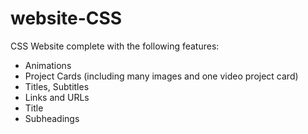 # website-CSS

CSS Website complete with the following features:
* Animations
* Project Cards (including many images and one video project card)
* Titles, Subtitles
* Links and URLs
* Title
* Subheadings
